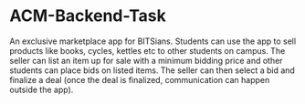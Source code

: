 # ACM-Backend-Task
An exclusive marketplace app for BITSians. Students can use the app to sell products like books, cycles, kettles etc to other students on campus. The seller can list an item up for sale with a minimum bidding price and other students can place bids on listed items. The seller can then select a bid and finalize a deal (once the deal is finalized, communication can happen outside the app).
